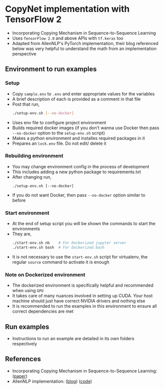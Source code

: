 # CopyNet implementation with TensorFlow 2
 - Incorporating Copying Mechanism in Sequence-to-Sequence Learning
 - Uses `TensorFlow 2.0` and above APIs with `tf.keras` too
 - Adapted from AllenNLP's PyTorch implementation, their blog referenced 
 below was very helpful to understand the math from an implementation
 perspective

## Environment to run examples
### Setup
- Copy `sample.env` to `.env` and enter appropriate values for the variables
 - A brief description of each is provided as a comment in that file
 - Post that run,
   ```bash
   ./setup-env.sh [--no-docker]
   ```
 - Uses env file to configure project environment
 - Builds required docker images (if you don't wanna use Docker then pass 
   `--no-docker` option to the `setup-env.sh` script)
 - Makes a python environment and installes required packages in it
 - Prepares an `lock.env` file. Do not edit/ delete it

### Rebuilding environment
 - You may change environment config in the process of development
 - This includes adding a new python package to requirements.txt
 - After changing run,
    ```
    ./setup-env.sh [--no-docker]
    ```
 - If you do not want Docker, then pass `--no-docker` option similar to before

### Start environment
 - At the end of setup script you will be shown the commands to start the 
 environments
 - They are,
   ```bash
   ./start-env.sh nb    # For Dockerized jupyter server
   ./start-env.sh bash  # For Dockerized bash
   ```
 - It is not necessary to use the `start-env.sh` script for virtualenv, the
 regular `source` command to activate it is enough

### Note on Dockerized environment
 - The dockerized environment is specifically helpful and recommended when 
 using `GPU`
 - It takes care of many nuances involved in setting up CUDA. Your host machine
 should just have correct NVIDIA drivers and nothing else
 - It is recommended to run the examples in this environment to ensure all
 correct dependencies are met

## Run examples
 - Instructions to run an example are detailed in its own folders respectively

## References
 - Incorporating Copying Mechanism in Sequence-to-Sequence Learning: ([paper](https://arxiv.org/abs/1603.06393))
 - AllenNLP implementation: ([blog](https://medium.com/@epwalsh10/incorporating-a-copy-mechanism-into-sequence-to-sequence-models-40917280b89d)) ([code](https://github.com/epwalsh/nlp-models))